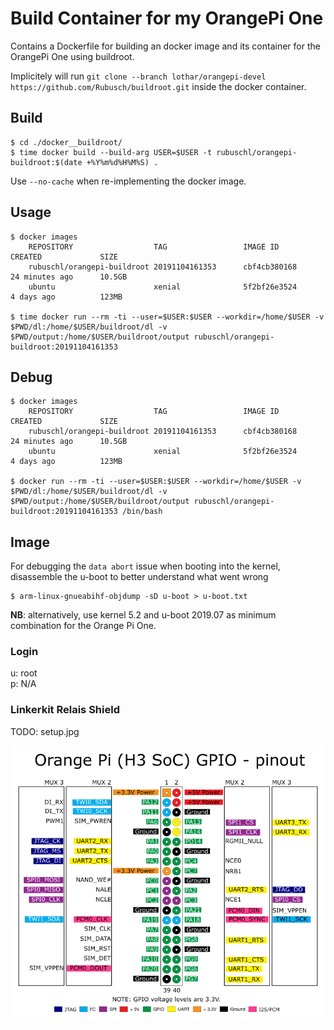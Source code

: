 # Build Container for my OrangePi One

Contains a Dockerfile for building an docker image and its container for the OrangePi One using buildroot.

Implicitely will run ```git clone --branch lothar/orangepi-devel https://github.com/Rubusch/buildroot.git``` inside the docker container.


## Build


```
$ cd ./docker__buildroot/
$ time docker build --build-arg USER=$USER -t rubuschl/orangepi-buildroot:$(date +%Y%m%d%H%M%S) .
```

Use ```--no-cache``` when re-implementing the docker image.


## Usage

```
$ docker images
    REPOSITORY                  TAG                 IMAGE ID            CREATED             SIZE
    rubuschl/orangepi-buildroot 20191104161353      cbf4cb380168        24 minutes ago      10.5GB
    ubuntu                      xenial              5f2bf26e3524        4 days ago          123MB

$ time docker run --rm -ti --user=$USER:$USER --workdir=/home/$USER -v $PWD/dl:/home/$USER/buildroot/dl -v $PWD/output:/home/$USER/buildroot/output rubuschl/orangepi-buildroot:20191104161353
```

## Debug

```
$ docker images
    REPOSITORY                  TAG                 IMAGE ID            CREATED             SIZE
    rubuschl/orangepi-buildroot 20191104161353      cbf4cb380168        24 minutes ago      10.5GB
    ubuntu                      xenial              5f2bf26e3524        4 days ago          123MB

$ docker run --rm -ti --user=$USER:$USER --workdir=/home/$USER -v $PWD/dl:/home/$USER/buildroot/dl -v $PWD/output:/home/$USER/buildroot/output rubuschl/orangepi-buildroot:20191104161353 /bin/bash
```


## Image

For debugging the ``data abort`` issue when booting into the kernel, disassemble the u-boot to better understand what went wrong  

```
$ arm-linux-gnueabihf-objdump -sD u-boot > u-boot.txt
```

**NB**: alternatively, use kernel 5.2 and u-boot 2019.07 as minimum combination for the Orange Pi One.  

### Login

u: root  
p: N/A  


### Linkerkit Relais Shield

TODO: setup.jpg

![GPIOs](pics/OrangePiOne-pinout.png)
